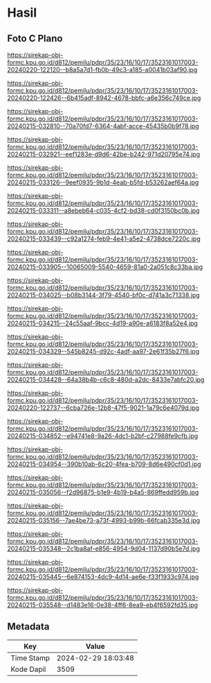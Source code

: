 # Hasil

## Foto C Plano

https://sirekap-obj-formc.kpu.go.id/d812/pemilu/pdpr/35/23/16/10/17/3523161017003-20240220-122120--b8a5a7d1-fb0b-49c3-a185-a0041b03af90.jpg

https://sirekap-obj-formc.kpu.go.id/d812/pemilu/pdpr/35/23/16/10/17/3523161017003-20240220-122426--6b415adf-8942-4678-bbfc-a6e356c749ce.jpg

https://sirekap-obj-formc.kpu.go.id/d812/pemilu/pdpr/35/23/16/10/17/3523161017003-20240215-032810--70a70fd7-6364-4abf-acce-45435b0b9f78.jpg

https://sirekap-obj-formc.kpu.go.id/d812/pemilu/pdpr/35/23/16/10/17/3523161017003-20240215-032921--eef1283e-d9d6-42be-b242-971d20795e74.jpg

https://sirekap-obj-formc.kpu.go.id/d812/pemilu/pdpr/35/23/16/10/17/3523161017003-20240215-033126--9eef0935-9b1d-4eab-b5fd-b53262aef64a.jpg

https://sirekap-obj-formc.kpu.go.id/d812/pemilu/pdpr/35/23/16/10/17/3523161017003-20240215-033311--a8ebeb64-c035-4cf2-bd38-cd0f3150bc0b.jpg

https://sirekap-obj-formc.kpu.go.id/d812/pemilu/pdpr/35/23/16/10/17/3523161017003-20240215-033439--c92a1274-feb9-4e41-a5e2-4738dce7220c.jpg

https://sirekap-obj-formc.kpu.go.id/d812/pemilu/pdpr/35/23/16/10/17/3523161017003-20240215-033905--10065009-5540-4659-81a0-2a051c8c33ba.jpg

https://sirekap-obj-formc.kpu.go.id/d812/pemilu/pdpr/35/23/16/10/17/3523161017003-20240215-034025--b08b3144-3f79-4540-bf0c-d741a3c71338.jpg

https://sirekap-obj-formc.kpu.go.id/d812/pemilu/pdpr/35/23/16/10/17/3523161017003-20240215-034215--24c55aaf-9bcc-4d19-a90e-a6183f8a52e4.jpg

https://sirekap-obj-formc.kpu.go.id/d812/pemilu/pdpr/35/23/16/10/17/3523161017003-20240215-034329--545b8245-d92c-4adf-aa97-2e61f35b27f6.jpg

https://sirekap-obj-formc.kpu.go.id/d812/pemilu/pdpr/35/23/16/10/17/3523161017003-20240215-034428--64a38b4b-c6c8-480d-a2dc-8433e7abfc20.jpg

https://sirekap-obj-formc.kpu.go.id/d812/pemilu/pdpr/35/23/16/10/17/3523161017003-20240220-122737--6cba726e-12b8-47f5-9021-1a79c6e4079d.jpg

https://sirekap-obj-formc.kpu.go.id/d812/pemilu/pdpr/35/23/16/10/17/3523161017003-20240215-034852--e94741e8-9a26-4dc1-b2bf-c27988fe9cfb.jpg

https://sirekap-obj-formc.kpu.go.id/d812/pemilu/pdpr/35/23/16/10/17/3523161017003-20240215-034954--390b10ab-6c20-4fea-b709-8d6e490cf0d1.jpg

https://sirekap-obj-formc.kpu.go.id/d812/pemilu/pdpr/35/23/16/10/17/3523161017003-20240215-035056--f2d96875-b1e9-4b19-b4a5-869ffedd959b.jpg

https://sirekap-obj-formc.kpu.go.id/d812/pemilu/pdpr/35/23/16/10/17/3523161017003-20240215-035156--7ae4be73-a73f-4993-b99b-66fcab335e3d.jpg

https://sirekap-obj-formc.kpu.go.id/d812/pemilu/pdpr/35/23/16/10/17/3523161017003-20240215-035348--2c1ba8af-e856-4954-9d04-1137d90b5e7d.jpg

https://sirekap-obj-formc.kpu.go.id/d812/pemilu/pdpr/35/23/16/10/17/3523161017003-20240215-035445--6e874153-4dc9-4d14-ae6e-f33f1933c974.jpg

https://sirekap-obj-formc.kpu.go.id/d812/pemilu/pdpr/35/23/16/10/17/3523161017003-20240215-035548--d1483e16-0e38-4ff6-8ea9-eb4f6592fd35.jpg


## Metadata

| Key        | Value               |
| ---------- | ------------------- |
| Time Stamp | 2024-02-29 18:03:48 |
| Kode Dapil | 3509                |



